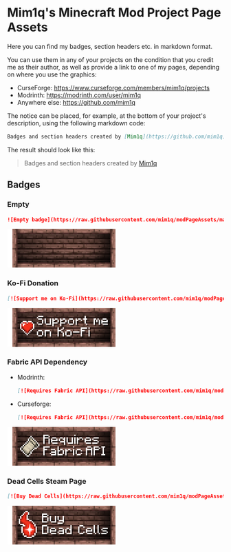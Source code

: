 # Mim1q's Minecraft Mod Project Page Assets

Here you can find my badges, section headers etc. in markdown format.

You can use them in any of your projects on the condition that you credit me as their author, as well as provide a link to one of my pages, depending on where you use the graphics:

- CurseForge: https://www.curseforge.com/members/mim1q/projects
- Modrinth: https://modrinth.com/user/mim1q
- Anywhere else: https://github.com/mim1q

The notice can be placed, for example, at the bottom of your project's description, using the following markdown code:

```markdown
Badges and section headers created by [Mim1q](https://github.com/mim1q)
```

The result should look like this:

> Badges and section headers created by [Mim1q](https://github.com/mim1q)

## Badges

### Empty

```markdown
![Empty badge](https://raw.githubusercontent.com/mim1q/modPageAssets/main/badges/base.png)
```

![Empty badge](https://raw.githubusercontent.com/mim1q/modPageAssets/main/badges/base.png)

### Ko-Fi Donation

```markdown
[![Support me on Ko-Fi](https://raw.githubusercontent.com/mim1q/modPageAssets/main/badges/ko-fi.png)](https://ko-fi.com/mim1q)
```

[![Support me on Ko-Fi](https://raw.githubusercontent.com/mim1q/modPageAssets/main/badges/ko-fi.png)](https://ko-fi.com/mim1q)

### Fabric API Dependency

- Modrinth:

  ```markdown
  [![Requires Fabric API](https://raw.githubusercontent.com/mim1q/modPageAssets/main/badges/fabric-api.png)](https://modrinth.com/mod/fabric-api)
  ```

- Curseforge:

  ```markdown
  [![Requires Fabric API](https://raw.githubusercontent.com/mim1q/modPageAssets/main/badges/fabric-api.png)](https://modrinth.com/mod/fabric-api)
  ```

[![Requires Fabric API](https://raw.githubusercontent.com/mim1q/modPageAssets/main/badges/fabric-api.png)](https://modrinth.com/mod/fabric-api)

### Dead Cells Steam Page

```markdown
[![Buy Dead Cells](https://raw.githubusercontent.com/mim1q/modPageAssets/main/badges/dead-cells.png)](https://store.steampowered.com/app/588650/Dead_Cells/)
```

[![Buy Dead Cells](https://raw.githubusercontent.com/mim1q/modPageAssets/main/badges/dead-cells.png)](https://store.steampowered.com/app/588650/Dead_Cells/)
